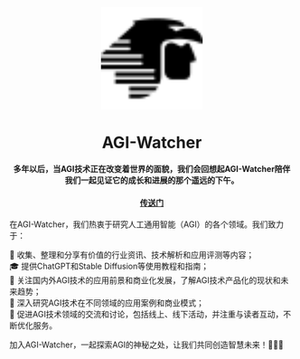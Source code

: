 <div align="center">
<img src="static/img/yx_logo.svg" width="180px" />
<h1>AGI-Watcher</h1>
<p>
   <strong>多年以后，当AGI技术正在改变着世界的面貌，我们会回想起AGI-Watcher陪伴我们一起见证它的成长和进展的那个遥远的下午。</strong>
</p>
<h4>
    <a href="https://agi-watcher.vercel.app/">传送门</a>
</h4>
</div>

在AGI-Watcher，我们热衷于研究人工通用智能（AGI）的各个领域。我们致力于：

🚀 收集、整理和分享有价值的行业资讯、技术解析和应用评测等内容；<br>
🎓 提供ChatGPT和Stable Diffusion等使用教程和指南；<br>
🔮 关注国内外AGI技术的应用前景和商业化发展，了解AGI技术产品化的现状和未来趋势；<br>
🌟 深入研究AGI技术在不同领域的应用案例和商业模式；<br>
👥 促进AGI技术领域的交流和讨论，包括线上、线下活动，并注重与读者互动，不断优化服务。<br>

加入AGI-Watcher，一起探索AGI的神秘之处，让我们共同创造智慧未来！🌟🤖🚀

